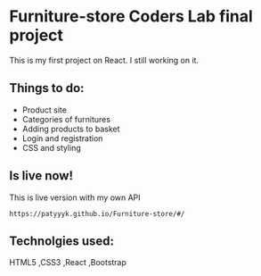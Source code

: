 # Furniture-store Coders Lab final project
This is my first project on React. I still working on it.
## Things to do:
- Product site
- Categories of furnitures
- Adding products to basket
- Login and registration
- CSS and styling

## Is live now! 
This is live version with my own API 

```https://patyyyk.github.io/Furniture-store/#/```

## Technolgies used:
HTML5 ,CSS3 ,React ,Bootstrap
